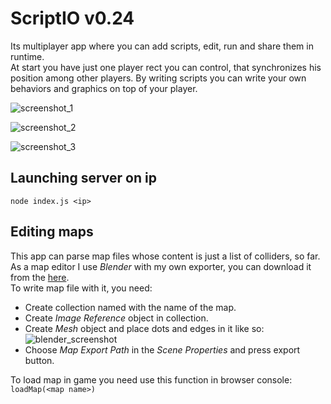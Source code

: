 # ScriptIO v0.24

Its multiplayer app where you can add scripts, edit, run and share them in runtime.  
At start you have just one player rect you can control, that synchronizes his position among other players. By writing scripts you can write your own behaviors and graphics on top of your player.

![screenshot_1](https://psv4.userapi.com/c856232/u576828276/docs/d9/33147f9790ae/ScriptIO.jpg?extra=K4tPDf7uzRSZ5qKValb_wsiVJr9A0Fj9-B3_SkPJY8LX3vn6r4RBXYg6YamwJ0e8w3zV4s5gLVMjkTYbv5_keQGvbR8kh_10SgsovkRczrTTIIXB3UBrHw1xkqFW0ILZMED7Hw87okM9z4Ueed85xzrN0g)

![screenshot_2](https://psv4.userapi.com/c856232/u576828276/docs/d11/f3984163dea0/ScriptIO.jpg?extra=CJQjaQGWV9KFdDEcBh5Ghx_jYzCreZ4bnHL50ztrvE_H7bqrDo8Vt0ZVoorzc8rlPAGRVwqenWqrbWR3JhKPGHj36GWzU_lJWGbaG-6X4Psm9rXxWIxBlF-aH34pzUzVTNIz_4uVR1xv3w4cGlK-xsQmag)

![screenshot_3](https://sun9-73.userapi.com/8QqJXYR2Ek_1Egfc1tONB174ptl4mxF4mDBxYw/Hml9I7E4jDo.jpg)

## Launching server on ip
```
node index.js <ip>
```

## Editing maps
This app can parse map files whose content is just a list of colliders, so far.  
As a map editor I use *Blender* with my own exporter, you can download it from the [here](https://drive.google.com/file/d/17z1lCW57oHxwiDmuP5jRW4_obvUO6ykc/view?usp=sharing).  
To write map file with it, you need:
* Create collection named with the name of the map.
* Сreate *Image Reference* object in collection.
* Сreate *Mesh* object and place dots and edges in it like so:  
![blender_screenshot](https://sun9-18.userapi.com/KOzpzaJ98mJe9YVhTqINEHzTmvzkQCSiibDkEQ/yRZaWfP51KQ.jpg)
* Choose *Map Export Path* in the *Scene Properties* and press export button.

To load map in game you need use this function in browser console: `loadMap(<map name>)`
